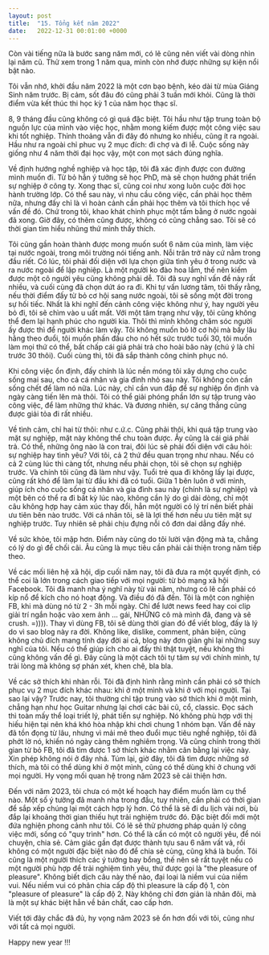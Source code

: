 ```yaml
---
layout: post
title:  "15. Tổng kết năm 2022"
date:   2022-12-31 00:01:00 +0000
---
```

Còn vài tiếng nữa là bước sang năm mới, có lẽ cũng nên viết vài dòng nhìn lại năm cũ. Thử xem trong 1 năm qua, mình còn nhớ được những sự kiện nổi bật nào. 

Tôi vẫn nhớ, khởi đầu năm 2022 là một cơn bạo bệnh, kéo dài từ mùa Giáng Sinh năm trước. Bị cảm, sốt đâu đó cũng phải 3 tuần mới khỏi. Cũng là thời điểm vừa kết thúc thi học kỳ 1 của năm học thạc sĩ. 

8, 9 tháng đầu cũng không có gì quá đặc biệt. Tôi hầu như tập trung toàn bộ nguồn lực của mình vào việc học, nhằm mong kiếm được một công việc sau khi tốt nghiệp. Thỉnh thoảng vẫn đi đây đó nhưng ko nhiều, cũng ít ra ngoài. Hầu như ra ngoài chỉ phuc vụ 2 mục đích: đi chợ và đi lễ. Cuộc sống này giống như 4 năm thời đại học vậy, một con mọt sách đúng nghĩa. 

Về định hướng nghề nghiệp và học tập, tôi đã xác định được con đường mình muốn đi. Từ bỏ hẳn ý tưởng sẽ học PhD, mà sẽ chọn hướng phát triển sự nghiệp ở công ty. Xong thạc sĩ, cũng coi như xong luôn cuộc đời học hành trường lớp. Có thể sau này, vì nhu cầu công việc, cần phải học thêm nữa, nhưng đấy chỉ là vì hoàn cảnh cần phải học thêm và tôi thích học về vấn đề đó. Chứ trong tôi, khao khát chinh phục một tấm bằng ở nước ngoài đã xong. Giờ đây, có thêm cũng được, không có cũng chẳng sao. Tôi sẽ có thời gian tìm hiểu nhũng thứ mình thấy thích. 

Tôi cũng gần hoàn thành được mong muốn suốt 6 năm của mình, làm việc tại nước ngoài, trong môi trường nói tiếng anh. Nỗi trăn trở này cứ nằm trong đầu riết. Có lúc, tôi phải đối diện với lựa chọn giữa tình yêu ở trong nước và ra nước ngoài để lập nghiệp. Là một người ko đào hoa lắm, thế nên kiếm được một cô người yêu cũng không phải dễ. Tôi đã suy nghĩ vấn đề này rất nhiều, và cuối cùng đã chọn dứt áo ra đi. Khi tự vấn lương tâm, tôi thấy rằng, nếu thời điểm đấy từ bỏ cơ hội sang nước ngoài, tôi sẽ sống một đời trong sự hối tiếc. Nhất là khi nghĩ đến cảnh công việc không như ý, hay người yêu bỏ đi, tôi sẽ chìm vào u uất mất. Với một tâm trạng như vậy, tôi cũng không thể đem lại hạnh phúc cho người kia. Thôi thì mình không chăm sóc người ấy được thì để người khác làm vậy. Tôi không muốn bỏ lỡ cơ hội mà bấy lâu hằng theo đuổi, tôi muốn phấn đấu cho nó hết sức trước tuổi 30, tôi muốn làm mọi thứ có thể, bất chấp cái giá phải trả cho hoài bão này (chú ý là chỉ trước 30 thôi). Cuối cùng thì, tôi đã sắp thành công chinh phục nó. 

Khi công việc ổn định, đấy chính là lúc nền móng tôi xây dựng cho cuộc sống mai sau, cho cả cá nhân và gia đình nhỏ sau này. Tôi không còn cần sống chết để làm nó nữa. Lúc này, chỉ cần vun đắp để sự nghiệp ổn định và ngày càng tiến lên mà thôi. Tôi có thể giải phóng phần lớn sự tập trung vào công việc, để làm những thứ khác. Và đương nhiên, sự căng thẳng cũng được giải tỏa đi rất nhiều.

Về tình cảm, chỉ hai từ thôi: như c.ứ.c. Cũng phải thôi, khi quá tập trung vào mặt sự nghiệp, mặt này không thể chu toàn được. Ấy cũng là cái giá phải trả. Có thể, những ông nào là con trai, đôi lúc sẽ phải đối diện với câu hỏi: sự nghiệp hay tình yêu? Với tôi, cả 2 thứ đều quan trọng như nhau. Nếu có cả 2 cùng lúc thì càng tốt, nhưng nếu phải chọn, tôi sẽ chọn sự nghiệp trước. Và chính tôi cũng đã làm như vậy. Tuổi trẻ qua đi không lấy lại được, cũng rất khó để làm lại từ đầu khi đã có tuổi. Giữa 1 bên luôn ở với mình, giúp ích cho cuộc sống cá nhân và gia đình sau này (chính là sự nghiệp) và một bên có thể ra đi bất kỳ lúc nào, không cần lý do gì dài dòng, chỉ một câu không hợp hay cảm xúc thay đổi, hẳn một người có lý trí nên biết phải ưu tiên bên nào trước. Với cá nhân tôi, sẽ là lợi thế hơn nếu ưu tiên mặt sự nghiệp trước. Tuy nhiên sẽ phải chịu đựng nỗi cô đơn dai dẳng đấy nhé. 

Về sức khỏe, tôi mập hơn. Điểm này cũng do tôi lười vận động mà ta, chẳng có lý do gì để chối cãi. Âu cũng là mục tiêu cần phải cải thiện trong năm tiếp theo. 

Về các mối liên hệ xã hội, dịp cuối năm nay, tôi đã đưa ra một quyết định, có thể coi là lớn trong cách giao tiếp với mọi người: từ bỏ mạng xã hội Facebook. Tôi đã manh nha ý nghĩ này từ vài năm, nhưng có lẽ cần phải có kíp nổ để kích cho nó hoạt động. Và điều đó đã đến. Tôi là một con nghiện FB, khi mà dùng nó từ 2 - 3h mỗi ngày. Chỉ để lướt news feed hay coi clip giải trí ngắn hoặc vào xem ảnh ... gái, NHỮNG cô mà mình đã, đang và sẽ crush. =)))). Thay vì dùng FB, tôi sẽ dùng thời gian đó để viết blog, đấy là lý do vì sao blog này ra đời. Không like, dislike, comment, phản biện, cũng không chủ đích mang tính dạy đời ai cả, blog này đơn giản ghi lại những suy nghĩ của tôi. Nếu có thể giúp ích cho ai đấy thì thật tuyệt, nếu không thì cũng không vấn đề gì. Đây cũng là một cách tôi tự tâm sự với chính mình, tự trải lòng mà không sợ phán xét, khen chê, bla bla. 

Về các sở thích khi nhàn rỗi. Tôi đã định hình rằng mình cần phải có sở thích phục vụ 2 mục đích khác nhau: khi ở một mình và khi ở với mọi người. Tại sao lại vậy? Trước nay, tôi thường chỉ tập trung vào sở thích khi ở một mình, chẳng hạn như học Guitar nhưng lại chơi các bài cũ, cổ, classic. Đọc sách thì toàn mấy thể loại triết lý, phát tiển sự nghiệp. Nó không phù hợp với thị hiếu hiện tại nên khá khó hòa nhập khi chơi chung 1 nhóm bạn. Vấn đề này đã tồn đọng từ lâu, nhưng vì mải mê theo đuổi mục tiêu nghề nghiệp, tôi đã phớt lờ nó, khiến nó ngày càng thêm nghiêm trọng. Và cũng chính trong thời gian từ bỏ FB, tôi đã tìm được 1 sở thích khác nhằm cân bằng lại việc này. Xin phép không nói ở đây nhá. Túm lại, giờ đây, tôi đã tìm được những sở thích, mà tôi có thể dùng khi ở một mình, cũng có thể dùng khi ở chung với mọi người. Hy vọng mối quan hệ trong năm 2023 sẽ cải thiện hơn. 

Đến với năm 2023, tôi chưa có một kế hoạch hay điểm muốn làm cụ thể nào. Một số ý tưởng đã manh nha trong đầu, tuy nhiên, cần phải có thời gian để sắp xếp chúng lại một cách hợp lý hơn. Có thể là sẽ đi du lịch vài nơi, bù đắp lại khoảng thời gian thiếu hụt trải nghiệm trước đó. Đặc biệt đối mới một đứa nghiện phong cảnh như tôi. Có lẽ sẽ thử phương pháp quản lý công việc mới, sống có "quy trình" hơn. Có thể là cần có một cô người yêu, để nói chuyện, chia sẻ. Cảm giác gần đạt được thành tựu sau 6 năm vất vả, rồi không có một người đặc biệt nào đó để chia sẻ cùng, cũng khá là buồn. Tôi cũng là một người thích các ý tưởng bay bổng, thế nên sẽ rất tuyệt nếu có một người phù hợp để trải nghiệm tình yêu, thứ được gọi là "the pleasure of pleasure". Không biết dịch câu này thế nào, đại loại là niềm vui của niềm vui. Nếu niềm vui có phân chia cấp độ thì pleasure là cấp độ 1, còn "pleasure of pleasure" là cấp độ 2. Này không chỉ đơn giản là nhân đôi, mà là một sự khác biệt hẳn về bản chất, cao cấp hơn. 

Viết tới đây chắc đã đủ, hy vọng năm 2023 sẽ ổn hơn đối với tôi, cũng như với tất cả mọi người. 

Happy new year !!!
